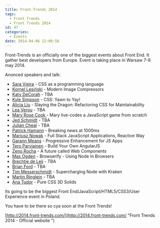 ```yaml
---
title: Front-Trends 2014
tags:
  - Front Trends
  - Front Trends 2014
id: 47
categories:
  - Events
date: 2014-04-06 12:00:58
---
```


Front-Trends is an officially one of the biggest events about Front End. It gather best developers from Europe. Event is taking place in Warsaw 7-9 may 2014.

<!--more-->

Anonced speakers and talk:

*   [Sara Vieira](http://iamsaravieira.com/ "Sara Vieira") - CSS as a programming language
*   [Kornel Lesiński](http://pornel.net/ "Karol Lesiński") - Modern Image Compressors
*   [Katy DeCorah](http://katydecorah.com/ "Kathy DeCorah") - TBA
*   [Kyle Simpson](http://getify.me/ "Kyle Simpson") - CSS: Yawn to Yay!
*   [Alicia Liu](http://alicialiu.net/ "Alicia Liu") - Slaying the Dragon: Refactoring CSS for Maintainability
*   [Lea Verou](http://lea.verou.me/ "Lea Verou") - TBA
*   [Mary Rose Cook ](http://maryrosecook.com/ "Mary Rose Cook")- Mary live-codes a JavaScript game from scratch
*   [Jed Schmidt](http://jed.is/ "Jed Schmidt") - TBA
*   [Julian Cheal](http://juliancheal.co.uk/ "Julian Cheal") - TBA
*   [Patrick Hamann](http://www.patrickhamann.com/ "Patrick Hamann") - Breaking news at 1000ms
*   [Mariusz Nowak](http://www.medikoo.com/ "Mariusz Nowak") - Full Stack JavaScript Applications, Reactive Way
*   [Garann Means](http://garann.com/ "Garann Means") - Progressive Enhancement for JS Apps
*   [Tero Parviainen](http://teropa.info/ "Tero Parviainen") - Build Your Own AngularJS
*   [Zeno Rocha](http://zenorocha.com/ "Zeno Rocha") - A future called Web Components
*   [Max Ogden](http://maxogden.com/ "Max Ogden") - Browserify - Using Node In Browsers
*   [Brechtje de Leij](http://gplus.to/brechtjedeleij "Brechtje de Leij") - TBA
*   [Brian Ford](http://briantford.com/ "Brian Ford") - TBA
*   [Tim Messerschmidt](http://timmesserschmidt.com/ "Tim Messerschmidt") - Supercharging Node with Kraken
*   [Martin Ringlein](http://marty.com/ "Martin Ringlein") - TBA
*   [Ana Tudor](http://about.me/thebabydino "Ana Tudor") - Pure CSS 3D Solids
&nbsp;

Its going to be the biggest Front End/JavaScript/HTML5/CSS3/User Experience event in Poland.

You have to be there so cya soon at the Front Trends!

[http://2014.front-trends.com/](http://2014.front-trends.com/ "Front Trends 2014 - Official website ")
&nbsp;

&nbsp;